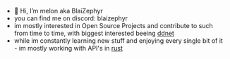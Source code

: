 - 👋 Hi, I’m melon aka BlaiZephyr
- you can find me on discord: blaizephyr
- im mostly interested in Open Source Projects and contribute to such from time to time, with biggest interested beeing [ddnet](https://github.com/ddnet/ddnet)
- while im constantly learning new stuff and enjoying every single bit of it - im mostly working with API's in [rust](https://www.rust-lang.org/)

<!---
melonew/melonew is a ✨ special ✨ repository because its `README.md` (this file) appears on your GitHub profile.
You can click the Preview link to take a look at your changes.
--->
